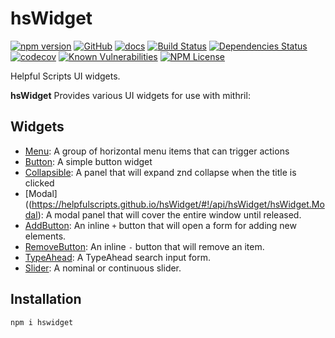 hsWidget 
========
[![npm version](https://badge.fury.io/js/hswidget.svg)](https://badge.fury.io/js/hswidget)
[![GitHub](https://img.shields.io/badge/GitHub-hsWidget-blue.svg)](https://github.com/helpfulscripts/hswidget)
[![docs](https://img.shields.io/badge/hsDocs-hsWidget-blue.svg)](https://helpfulscripts.github.io/hsWidget/#!/api/hsWidget/0)
[![Build Status](https://github.com/HelpfulScripts/hsWidget/workflows/CI/badge.svg)](https://github.com/HelpfulScripts/hsWidget/)
[![Dependencies Status](https://david-dm.org/helpfulscripts/hswidget.svg)](https://david-dm.org/helpfulscripts/hswidget)
[![codecov](https://codecov.io/gh/HelpfulScripts/hsWidget/branch/master/graph/badge.svg)](https://codecov.io/gh/HelpfulScripts/hsWidget)
[![Known Vulnerabilities](https://snyk.io/test/github/HelpfulScripts/hsWidget/badge.svg?targetFile=package.json)](https://snyk.io/test/github/HelpfulScripts/hsWidget?targetFile=package.json)
[![NPM License](https://img.shields.io/badge/license-MIT-brightgreen.svg)](https://www.npmjs.com/package/hswidget)

Helpful Scripts UI widgets.

**hsWidget** Provides various UI widgets for use with mithril:

## Widgets
- [Menu](https://helpfulscripts.github.io/hsWidget/#!/api/hsWidget/hsWidget.Menu.Menu): A group of horizontal menu items that can trigger actions 
- [Button](https://helpfulscripts.github.io/hsWidget/#!/api/hsWidget/hsWidget.Button.Button): A simple button widget
- [Collapsible](https://helpfulscripts.github.io/hsWidget/#!/api/hsWidget/hsWidget.Collapsible): A panel that will expand znd collapse when the title is clicked
- [Modal]((https://helpfulscripts.github.io/hsWidget/#!/api/hsWidget/hsWidget.Modal): A modal panel that will cover the entire window until released.
- [AddButton](https://helpfulscripts.github.io/hsWidget/#!/api/hsWidget/hsWidget.AddRemove): An inline `+` button that will open a form for adding new elements.
- [RemoveButton](https://helpfulscripts.github.io/hsWidget/#!/api/hsWidget/hsWidget.AddRemove): An inline `-` button that will remove an item.
- [TypeAhead](https://helpfulscripts.github.io/hsWidget/#!/api/hsWidget/hsWidget.TypeAhead): A TypeAhead search input form.
- [Slider](https://helpfulscripts.github.io/hsWidget/#!/api/hsWidget/hsWidget.Slider): A nominal or continuous slider.

## Installation
`npm i hswidget`

